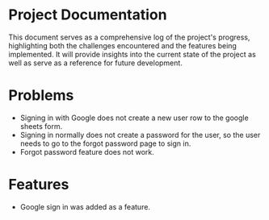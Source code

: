 # Project Documentation
This document serves as a comprehensive log of the project's progress, highlighting both the challenges encountered and the features being implemented. It will provide insights into the current state of the project as well as serve as a reference for future development.

# Problems 
- Signing in with Google does not create a new user row to the google sheets form.
- Signing in normally does not create a password for the user, so the user needs to go to the forgot password page to sign in.
- Forgot password feature does not work.

# Features 
- Google sign in was added as a feature.

